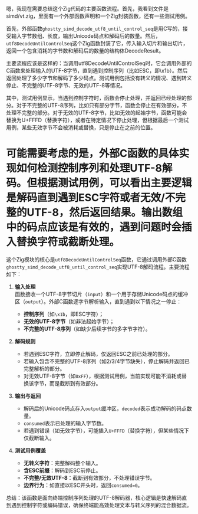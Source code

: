 嗯，我现在需要总结这个Zig代码的主要函数流程。首先，我看到文件是simd/vt.zig，里面有一个外部函数声明和一个Zig封装函数，还有一些测试用例。

首先，外部函数`ghostty_simd_decode_utf8_until_control_seq`是用C写的，接受输入字节数组、长度，输出Unicode码点和解码后的数量。然后，`utf8DecodeUntilControlSeq`这个Zig函数封装了它，传入输入切片和输出切片，返回一个包含消耗的字节数和解码后的数量的结构体DecodeResult。

主要流程应该是这样的：当调用utf8DecodeUntilControlSeq时，它会调用外部的C函数来处理输入的UTF-8字节，直到遇到控制序列（比如ESC，即\x1b）。然后返回处理了多少字节和解码了多少码点。测试用例包括没有转义的情况、遇到转义停止、不完整的UTF-8字节、无效的UTF-8等情况。

其中，测试用例显示，当遇到控制字符时，函数会停止处理，并返回已经处理的部分。对于不完整的UTF-8序列，比如只有部分字节，函数会停止在有效部分，不处理不完整的部分。对于无效的UTF-8字节，比如无效的起始字节，函数可能会替换为U+FFFD（替换字符），或者在特定情况下停止处理，但根据最后一个测试用例，某些无效字节不会被消耗或替换，只是停止在之前的位置。

可能需要考虑的是，外部C函数的具体实现如何检测控制序列和处理UTF-8解码。但根据测试用例，可以看出主要逻辑是解码直到遇到ESC字符或者无效/不完整的UTF-8，然后返回结果。输出数组中的码点应该是有效的，遇到问题时会插入替换字符或截断处理。
================================================
这个Zig模块的核心是`utf8DecodeUntilControlSeq`函数，它通过调用外部C函数`ghostty_simd_decode_utf8_until_control_seq`实现UTF-8解码流程。主要流程如下：

1. **输入处理**  
   函数接收一个UTF-8字节切片（`input`）和一个用于存储Unicode码点的缓冲区（`output`）。外部C函数逐字节解析输入，直到遇到以下情况之一停止：
   - **控制序列**（如`\x1b`，即ESC字符）；
   - **无效的UTF-8字节**（如非法起始字节）；
   - **不完整的UTF-8序列**（如缺少后续字节的多字节字符）。

2. **解码规则**  
   - 若遇到ESC字符，立即停止解码，仅返回ESC之前已处理的部分。
   - 若输入包含不完整的UTF-8序列（如2/3/4字节缺失），停止解码并返回已完整解析的部分。
   - 对无效UTF-8字节（如`0xFF`），根据测试用例，当前实现可能不消耗或替换该字节，而是截断到有效部分。

3. **输出与返回**  
   - 解码后的Unicode码点存入`output`缓冲区，`decoded`表示成功解码的码点数量。
   - `consumed`表示已处理的输入字节数。
   - 若遇到错误（如无效字节），可能插入`U+FFFD`（替换字符），但某些情况下仅截断输入。

4. **测试用例覆盖**  
   - **无转义字符**：完整解码整个输入。
   - **含ESC前缀**：解码到ESC前停止。
   - **不完整/无效UTF-8**：截断到有效部分，不处理错误字节。
   - **边界行为**：如直接以ESC开头时，返回`consumed=0`。

总结：该函数是面向终端控制序列处理的UTF-8解码器，核心逻辑是快速解码直到遇到控制字符或编码错误，确保终端能高效处理文本与转义序列的混合数据流。